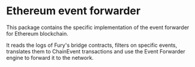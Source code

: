 # Ethereum event forwarder

This package contains the specific implementation of the event forwarder for Ethereum blockchain.

It reads the logs of Fury's bridge contracts, filters on specific events, translates them to ChainEvent transactions and use the Event Forwarder engine to forward it to the network.
